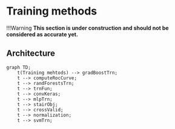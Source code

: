 # Training methods

!!!Warning
    **This section is under construction and should not be considered as accurate yet.**


## Architecture
```mermaid
graph TD;
    t(Training mehtods) --> gradBoostTrn;
    t --> computeRocCurve;
    t --> randForestsTrn;
    t --> trnFun;
    t --> convKeras;
    t --> mlpTrn;
    t --> stairObj;
    t --> crossValid;
    t --> normalization;
    t --> svmTrn;
```